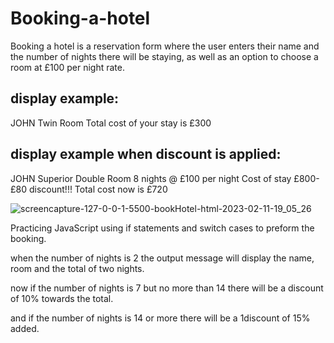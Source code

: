 # Booking-a-hotel

Booking a hotel is a reservation form where the user enters their name and the number of nights there will be staying,
as well as an option to choose a room at £100 per night rate.

## display example:

JOHN
Twin Room
Total cost of your stay is £300

## display example when discount is applied:

JOHN
Superior Double Room
8 nights @ £100 per night
Cost of stay £800- £80 discount!!!
Total cost now is £720

![screencapture-127-0-0-1-5500-bookHotel-html-2023-02-11-19_05_26](https://user-images.githubusercontent.com/80915650/218277322-36c28eb9-9679-4a5f-b06b-95e2a77e7ff1.jpg)

Practicing JavaScript using if statements and switch cases to preform the booking.

when the number of nights is 2 the output message will display the name, room and the total of two nights.

now if the number of nights is 7 but no more than 14 there will be a discount of 10% towards the total.

and if the number of nights is 14 or more there will be a 1discount of 15% added.

